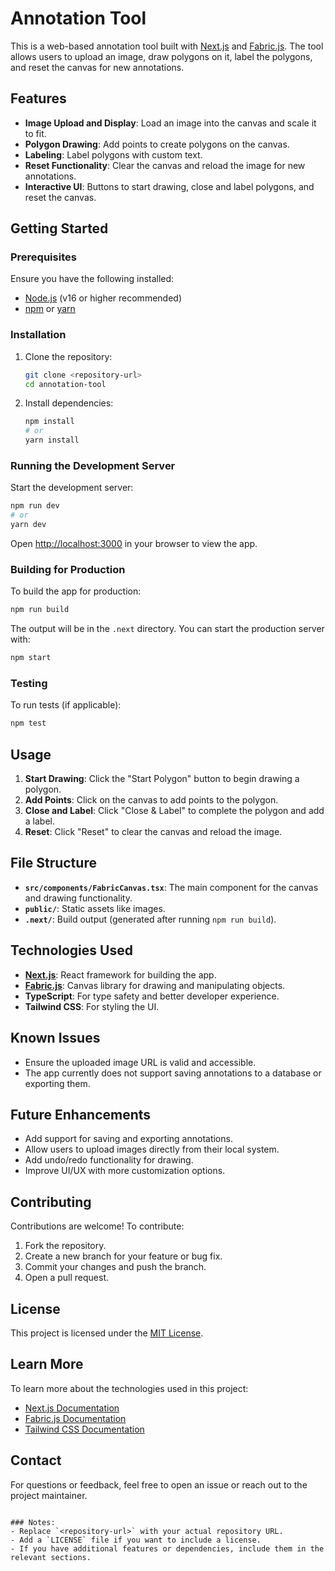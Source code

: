 # Annotation Tool

This is a web-based annotation tool built with [Next.js](https://nextjs.org) and [Fabric.js](http://fabricjs.com). The tool allows users to upload an image, draw polygons on it, label the polygons, and reset the canvas for new annotations.

## Features

- **Image Upload and Display**: Load an image into the canvas and scale it to fit.
- **Polygon Drawing**: Add points to create polygons on the canvas.
- **Labeling**: Label polygons with custom text.
- **Reset Functionality**: Clear the canvas and reload the image for new annotations.
- **Interactive UI**: Buttons to start drawing, close and label polygons, and reset the canvas.

## Getting Started

### Prerequisites

Ensure you have the following installed:

- [Node.js](https://nodejs.org/) (v16 or higher recommended)
- [npm](https://www.npmjs.com/) or [yarn](https://yarnpkg.com/)

### Installation

1. Clone the repository:

   ```bash
   git clone <repository-url>
   cd annotation-tool
   ```

2. Install dependencies:

   ```bash
   npm install
   # or
   yarn install
   ```

### Running the Development Server

Start the development server:

```bash
npm run dev
# or
yarn dev
```

Open [http://localhost:3000](http://localhost:3000) in your browser to view the app.

### Building for Production

To build the app for production:

```bash
npm run build
```

The output will be in the `.next` directory. You can start the production server with:

```bash
npm start
```

### Testing

To run tests (if applicable):

```bash
npm test
```

## Usage

1. **Start Drawing**: Click the "Start Polygon" button to begin drawing a polygon.
2. **Add Points**: Click on the canvas to add points to the polygon.
3. **Close and Label**: Click "Close & Label" to complete the polygon and add a label.
4. **Reset**: Click "Reset" to clear the canvas and reload the image.

## File Structure

- **`src/components/FabricCanvas.tsx`**: The main component for the canvas and drawing functionality.
- **`public/`**: Static assets like images.
- **`.next/`**: Build output (generated after running `npm run build`).

## Technologies Used

- **[Next.js](https://nextjs.org)**: React framework for building the app.
- **[Fabric.js](http://fabricjs.com)**: Canvas library for drawing and manipulating objects.
- **TypeScript**: For type safety and better developer experience.
- **Tailwind CSS**: For styling the UI.

## Known Issues

- Ensure the uploaded image URL is valid and accessible.
- The app currently does not support saving annotations to a database or exporting them.

## Future Enhancements

- Add support for saving and exporting annotations.
- Allow users to upload images directly from their local system.
- Add undo/redo functionality for drawing.
- Improve UI/UX with more customization options.

## Contributing

Contributions are welcome! To contribute:

1. Fork the repository.
2. Create a new branch for your feature or bug fix.
3. Commit your changes and push the branch.
4. Open a pull request.

## License

This project is licensed under the [MIT License](LICENSE).

## Learn More

To learn more about the technologies used in this project:

- [Next.js Documentation](https://nextjs.org/docs)
- [Fabric.js Documentation](http://fabricjs.com/docs/)
- [Tailwind CSS Documentation](https://tailwindcss.com/docs)

## Contact

For questions or feedback, feel free to open an issue or reach out to the project maintainer.

```

### Notes:
- Replace `<repository-url>` with your actual repository URL.
- Add a `LICENSE` file if you want to include a license.
- If you have additional features or dependencies, include them in the relevant sections.
```
